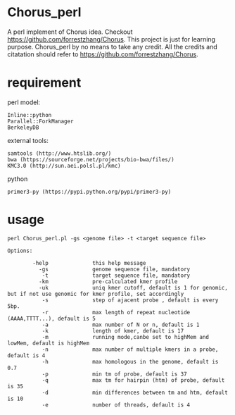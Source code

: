 # Chorus_perl
A perl implement of Chorus idea. Checkout https://github.com/forrestzhang/Chorus.
This project is just for learning purpose. Chorus_perl by no means to take any credit. All the credits and citatation should refer to https://github.com/forrestzhang/Chorus.

# requirement

perl model:

    Inline::python
    Parallel::ForkManager
    BerkeleyDB

external tools:

    samtools (http://www.htslib.org/)
    bwa (https://sourceforge.net/projects/bio-bwa/files/)
    KMC3.0 (http://sun.aei.polsl.pl/kmc)


python

    primer3-py (https://pypi.python.org/pypi/primer3-py)


# usage

    perl Chorus_perl.pl -gs <genome file> -t <target sequence file>

    Options:

            -help              this help message
              -gs              genome sequence file, mandatory
               -t              target sequence file, mandatory
              -km              pre-calculated kmer profile
              -uk              uniq kmer cutoff, default is 1 for genomic, but if not use genomic for kmer profile, set accordingly
               -s              step of ajacent probe , default is every 5bp.
               -r              max length of repeat nucleotide (AAAA,TTTT...), default is 5
               -a              max number of N or n, default is 1
               -k              length of kmer, default is 17
               -m              running mode,canbe set to highMem and lowMem, default is highMem
               -n              max number of multiple kmers in a probe, default is 4
               -h              max homologous in the genome, default is 0.7
               -p              min tm of probe, default is 37
               -q              max tm for hairpin (htm) of probe, default is 35
               -d              min differences between tm and htm, default is 10
               -e              number of threads, default is 4
